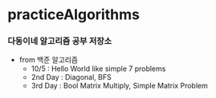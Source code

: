 # practiceAlgorithms


### 다동이네 알고리즘 공부 저장소

* from 백준 알고리즘
   * 10/5 : Hello World like simple 7 problems
   * 2nd Day : Diagonal, BFS
   * 3rd Day : Bool Matrix Multiply, Simple Matrix Problem
          
          

